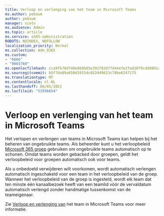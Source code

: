 ```yaml
---
title: Verloop en verlenging van het team in Microsoft Teams
ms.author: pebaum
author: pebaum
manager: scotv
ms.audience: Admin
ms.topic: article
ms.service: o365-administration
ROBOTS: NOINDEX, NOFOLLOW
localization_priority: Normal
ms.collection: Adm_O365
ms.custom:
- "6666"
- "9003760"
ms.openlocfilehash: cca9fb78d740e868b05e391f82d7fd44efe2fad20f9cdd0801ae05dbfa410a05
ms.sourcegitcommit: b5f7da89a650d2915dc652449623c78be6247175
ms.translationtype: MT
ms.contentlocale: nl-NL
ms.lasthandoff: 08/05/2021
ms.locfileid: "53956654"
---
```

# <a name="team-expiration-and-renewal-in-microsoft-teams"></a>Verloop en verlenging van het team in Microsoft Teams

Het verlopen en verlengen van teams in Microsoft Teams kan helpen bij het beheren van ongebruikte teams. Als beheerder kunt u het verloopbeleid [Microsoft 365 groep](https://docs.microsoft.com/microsoft-365/admin/create-groups/office-365-groups-expiration-policy) gebruiken om ongebruikte teams automatisch op te schonen. Omdat teams worden gebacked door groepen, geldt het verloopbeleid voor groepen automatisch ook voor teams.

Als u onbedoeld verwijderen wilt voorkomen, wordt automatisch verlengen automatisch ingeschakeld voor een team in het verloopbeleid van de groep. Wanneer het verloopbeleid van de groep is ingesteld, wordt elk team dat ten minste één kanaalbezoek heeft van een teamlid vóór de vervaldatum automatisch verlengd zonder handmatige tussenkomst van de teameigenaar.  

Zie [Verloop en verlenging van](https://docs.microsoft.com/microsoftteams/team-expiration-renewal) het team in Microsoft Teams voor meer informatie.
